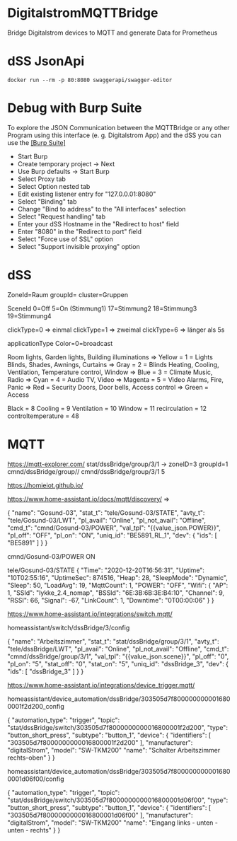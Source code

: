 # DigitalstromMQTTBridge
Bridge Digitalstrom devices to MQTT and generate Data for Prometheus
# dSS JsonApi
``
docker run --rm -p 80:8080 swaggerapi/swagger-editor
``
# Debug with Burp Suite
To explore the JSON Communication between the MQTTBridge or any other Program using this interface (e. g. Digitalstrom App) and the dSS you can use the [[Burp Suite]](asdf)
- Start Burp
- Create temporary project -> Next
- Use Burp defaults -> Start Burp
- Select Proxy tab
- Select Option nested tab
- Edit existing listener entry for "127.0.0.01:8080"
- Select "Binding" tab
- Change "Bind to address" to the "All interfaces" selection
- Select "Request handling" tab
- Enter your dSS Hostname in the "Redirect to host" field
- Enter "8080" in the "Redirect to port" field
- Select "Force use of SSL" option
- Select "Support invisible proxying" option
# dSS
ZoneId=Raum
groupId=
cluster=Gruppen

SceneId
0=Off
5=On (Stimmung1)
17=Stimmung2
18=Stimmung3
19=Stimmung4

clickType=0 => einmal
clickType=1 => zweimal
clickType=6 => länger als 5s

applicationType 
Color=0=broadcast

Room lights, Garden lights, Building illuminations          => Yellow = 1 = Lights
Blinds, Shades, Awnings, Curtains                           => Gray = 2 = Blinds
Heating, Cooling, Ventilation, Temperature control, Window  => Blue = 3 = Climate
Music, Radio                                                => Cyan = 4 = Audio
TV, Video                                                   => Magenta = 5 = Video
Alarms, Fire, Panic                                         => Red = Security
Doors, Door bells, Access control                           => Green = Access

Black = 8 
Cooling = 9
Ventilation = 10 
Window = 11
recirculation = 12
controltemperature = 48
# MQTT
https://mqtt-explorer.com/
stat/dssBridge/group/3/1 -> zoneID=3 groupId=1
cmnd/dssBridge/group/<ZoneId>/<GroupId> <SceneId>
cmnd/dssBridge/group/3/1 5

https://homieiot.github.io/

https://www.home-assistant.io/docs/mqtt/discovery/
=>

{
  "name": "Gosund-03",
  "stat_t": "tele/Gosund-03/STATE",
  "avty_t": "tele/Gosund-03/LWT",
  "pl_avail": "Online",
  "pl_not_avail": "Offline",
  "cmd_t": "cmnd/Gosund-03/POWER",
  "val_tpl": "{{value_json.POWER}}",
  "pl_off": "OFF",
  "pl_on": "ON",
  "uniq_id": "BE5891_RL_1",
  "dev": {
    "ids": [
      "BE5891"
    ]
  }
}

cmnd/Gosund-03/POWER
ON

tele/Gosund-03/STATE
{
  "Time": "2020-12-20T16:56:31",
  "Uptime": "10T02:55:16",
  "UptimeSec": 874516,
  "Heap": 28,
  "SleepMode": "Dynamic",
  "Sleep": 50,
  "LoadAvg": 19,
  "MqttCount": 1,
  "POWER": "OFF",
  "Wifi": {
    "AP": 1,
    "SSId": "lykke_2.4_nomap",
    "BSSId": "6E:3B:6B:3E:B4:10",
    "Channel": 9,
    "RSSI": 66,
    "Signal": -67,
    "LinkCount": 1,
    "Downtime": "0T00:00:06"
  }
}


https://www.home-assistant.io/integrations/switch.mqtt/

homeassistant/switch/dssBridge/3/config

{
  "name": "Arbeitszimmer",
  "stat_t": "stat/dssBridge/group/3/1",
  "avty_t": "tele/dssBridge/LWT",
  "pl_avail": "Online",
  "pl_not_avail": "Offline",
  "cmd_t": "cmnd/dssBridge/group/3/1",
  "val_tpl": "{{value_json.scene}}",
  "pl_off": "0",
  "pl_on": "5",
  "stat_off": "0",
  "stat_on": "5",
  "uniq_id": "dssBridge_3",
  "dev": {
    "ids": [
      "dssBridge_3"
    ]
  }
}

https://www.home-assistant.io/integrations/device_trigger.mqtt/

homeassistant/device_automation/dssBridge/303505d7f8000000000016800001f2d200_config

{
  "automation_type": "trigger",
  "topic": "stat/dssBridge/switch/303505d7f8000000000016800001f2d200",
  "type": "button_short_press",
  "subtype": "button_1",
  "device": {
    "identifiers": [
      "303505d7f8000000000016800001f2d200"
    ],
    "manufacturer": "digitalStrom",
    "model": "SW-TKM200"
    "name": "Schalter Arbeitszimmer rechts-oben"
  }
}

homeassistant/device_automation/dssBridge/303505d7f8000000000016800001d06f00/config

{
  "automation_type": "trigger",
  "topic": "stat/dssBridge/switch/303505d7f8000000000016800001d06f00",
  "type": "button_short_press",
  "subtype": "button_1",
  "device": {
    "identifiers": [
      "303505d7f8000000000016800001d06f00"
    ],
    "manufacturer": "digitalStrom",
    "model": "SW-TKM200"
    "name": "Eingang links - unten - unten - rechts"
  }
}

